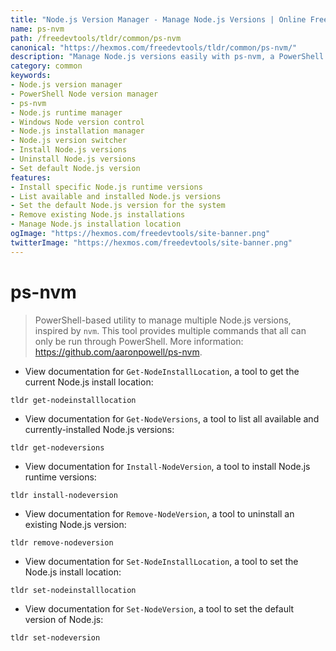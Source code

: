 ```yaml
---
title: "Node.js Version Manager - Manage Node.js Versions | Online Free DevTools by Hexmos"
name: ps-nvm
path: /freedevtools/tldr/common/ps-nvm
canonical: "https://hexmos.com/freedevtools/tldr/common/ps-nvm/"
description: "Manage Node.js versions easily with ps-nvm, a PowerShell Node Version Manager. Install, uninstall and switch between multiple Node.js versions. Free online tool, no registration required."
category: common
keywords:
- Node.js version manager
- PowerShell Node version manager
- ps-nvm
- Node.js runtime manager
- Windows Node version control
- Node.js installation manager
- Node.js version switcher
- Install Node.js versions
- Uninstall Node.js versions
- Set default Node.js version
features:
- Install specific Node.js runtime versions
- List available and installed Node.js versions
- Set the default Node.js version for the system
- Remove existing Node.js installations
- Manage Node.js installation location
ogImage: "https://hexmos.com/freedevtools/site-banner.png"
twitterImage: "https://hexmos.com/freedevtools/site-banner.png"
---
```


# ps-nvm

> PowerShell-based utility to manage multiple Node.js versions, inspired by `nvm`.
> This tool provides multiple commands that all can only be run through PowerShell.
> More information: <https://github.com/aaronpowell/ps-nvm>.

- View documentation for `Get-NodeInstallLocation`, a tool to get the current Node.js install location:

`tldr get-nodeinstalllocation`

- View documentation for `Get-NodeVersions`, a tool to list all available and currently-installed Node.js versions:

`tldr get-nodeversions`

- View documentation for `Install-NodeVersion`, a tool to install Node.js runtime versions:

`tldr install-nodeversion`

- View documentation for `Remove-NodeVersion`, a tool to uninstall an existing Node.js version:

`tldr remove-nodeversion`

- View documentation for `Set-NodeInstallLocation`, a tool to set the Node.js install location:

`tldr set-nodeinstalllocation`

- View documentation for `Set-NodeVersion`, a tool to set the default version of Node.js:

`tldr set-nodeversion`
